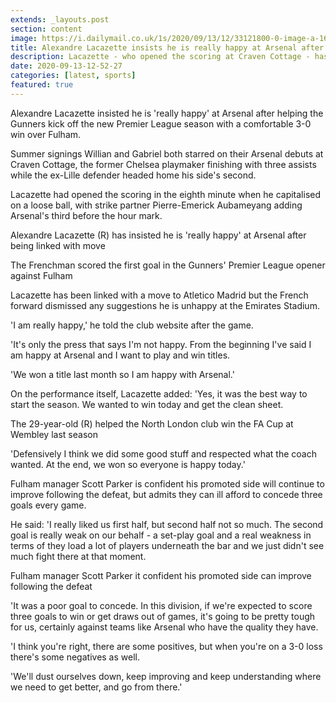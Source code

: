 ```yaml
---
extends: _layouts.post
section: content
image: https://i.dailymail.co.uk/1s/2020/09/13/12/33121800-0-image-a-16_1599997442507.jpg 
title: Alexandre Lacazette insists he is really happy at Arsenal after scoring against Fulham 
description: Lacazette - who opened the scoring at Craven Cottage - has been linked with a move to Atletico Madrid but the French forward dismissed any suggestions he is unhappy at the Emirates. 
date: 2020-09-13-12-52-27 
categories: [latest, sports] 
featured: true 
--- 
```

Alexandre Lacazette insisted he is 'really happy' at Arsenal after helping the Gunners kick off the new Premier League season with a comfortable 3-0 win over Fulham.

Summer signings Willian and Gabriel both starred on their Arsenal debuts at Craven Cottage, the former Chelsea playmaker finishing with three assists while the ex-Lille defender headed home his side's second.

Lacazette had opened the scoring in the eighth minute when he capitalised on a loose ball, with strike partner Pierre-Emerick Aubameyang adding Arsenal's third before the hour mark.

Alexandre Lacazette (R) has insisted he is 'really happy' at Arsenal after being linked with move

The Frenchman scored the first goal in the Gunners' Premier League opener against Fulham

Lacazette has been linked with a move to Atletico Madrid but the French forward dismissed any suggestions he is unhappy at the Emirates Stadium.

'I am really happy,' he told the club website after the game.

'It's only the press that says I'm not happy. From the beginning I've said I am happy at Arsenal and I want to play and win titles.

'We won a title last month so I am happy with Arsenal.'

On the performance itself, Lacazette added: 'Yes, it was the best way to start the season. We wanted to win today and get the clean sheet.

The 29-year-old (R) helped the North London club win the FA Cup at Wembley last season

'Defensively I think we did some good stuff and respected what the coach wanted. At the end, we won so everyone is happy today.'

Fulham manager Scott Parker is confident his promoted side will continue to improve following the defeat, but admits they can ill afford to concede three goals every game.

He said: 'I really liked us first half, but second half not so much. The second goal is really weak on our behalf - a set-play goal and a real weakness in terms of they load a lot of players underneath the bar and we just didn't see much fight there at that moment.

Fulham manager Scott Parker it confident his promoted side can improve following the defeat

'It was a poor goal to concede. In this division, if we're expected to score three goals to win or get draws out of games, it's going to be pretty tough for us, certainly against teams like Arsenal who have the quality they have.

'I think you're right, there are some positives, but when you're on a 3-0 loss there's some negatives as well.

'We'll dust ourselves down, keep improving and keep understanding where we need to get better, and go from there.'

